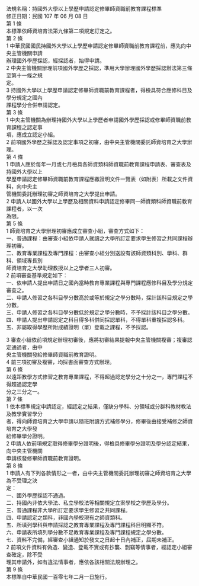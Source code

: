 法規名稱：持國外大學以上學歷申請認定修畢師資職前教育課程標準  
修正日期：民國 107 年 06 月 08 日  
第 1 條  
本標準依師資培育法第九條第二項規定訂定之。  
第 2 條  
1 中華民國國民持國外大學以上學歷申請認定修畢師資職前教育課程前，應先向中央主管機關申請  
辦理國外學歷採認，經採認者，始得申請。  
2 中央主管機關辦理前項國外學歷之採認，準用大學辦理國外學歷採認辦法第三條至第十一條之規  
定。  
3 持國外大學以上學歷申請認定修畢師資職前教育課程者，得檢具符合應修科目及學分規定之國內  
課程學分合併申請認定。  
第 3 條  
1 中央主管機關為辦理持國外大學以上學歷者申請國外學歷採認或修畢師資職前教育課程之認定事  
項，應成立認定小組。  
2 前項國外學歷之採認及認定事項之初審，由中央主管機關委託師資培育之大學辦理。  
第 4 條  
1 申請人應於每年一月或七月檢具各師資類科師資職前教育課程申請表、審查表及持國外大學以上  
學歷申請認定修畢師資職前教育課程應繳證明文件一覽表（如附表）所載之文件資料，向中央主  
管機關委託辦理初審之師資培育之大學提出申請。  
2 申請人以國外大學以上學歷及相關資料申請認定修畢同一師資類科師資職前教育課程者，以一次  
為限。  
第 5 條  
1 師資培育之大學辦理初審應成立審查小組，審查方式如下：  
一、普通課程：由審查小組依申請人就讀之大學所訂定要求學生修習之共同課程辦理初審。  
二、教育專業課程及專門課程：由審查小組分別送設有該師資類科別、學科、群科、領域專長別  
師資培育之大學助理教授以上之學者三人初審。  
2 前項審查基準規定如下：  
一、依申請人提出申請日之國內當時教育專業課程與專門課程應修科目及學分規定審查之。  
二、申請人修習之各科目學分數高於或等於規定之學分數時，採計該科目規定之學分數。  
三、申請人修習之各科目學分數低於規定之學分數時，不予採計該科目之學分數。  
四、申請人提出申請認定之科目得多科併同採認單科，不得單科重複採認多科。  
五、非屬取得學歷所附成績證明（單）登載之課程，不予採認。  


3 審查小組依前項規定辦理初審後，應將初審結果提報中央主管機關複審；複審認定通過者，由中  
央主管機關發給修畢師資職前教育證明。  
4 前三項初審及複審，均採書面審查方式辦理。  
第 6 條  
以遠距教學方式修習之教育專業課程，不得超過認定學分之十分之一，專門課程不得超過認定學  
分之三分之一。  
第 7 條  
1 依本標準規定申請認定，經認定之結果，僅缺分學科、分領域或分群科教材教法及教學實習學分  
者，得向師資培育之大學申請以隨班附讀方式補修學分，修畢後由接受補修之師資培育之大學發  
給修畢學分證明。  
2 申請人依前項規定取得修畢學分證明後，得檢具修畢學分證明及學分認定結果，向中央主管機關  
申請核發修畢師資職前教育證明。  
第 8 條  
1 申請人有下列各款情形之一者，由中央主管機關委託辦理初審之師資培育之大學為不受理之決  
定：  
一、國外學歷採認不通過。  
二、持國內非依大學法、私立學校法等相關規定立案學校之學歷及學分。  
三、普通課程非大學所訂定要求學生修習之共同課程。  
四、申請認定之類科，非國內學校現有之師資類科。  
五、所填列學科與申請採認之教育專業課程及專門課程科目明顯不符。  
六、申請表所填列學分數不足教育專業課程及專門課程規定之學分數。  
七、資料不完備，經審查小組通知於發文之日起十日內補正，屆期未補正。  
2 前項文件資料有偽造、變造、登載不實或有抄襲、剽竊等情事者，經認定小組審查確定，除不受  
理其申請外，如有違法情事者，應依各該相關法規辦理之。  
第 9 條  
本標準自中華民國一百零七年二月一日施行。  


